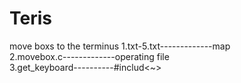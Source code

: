 # Teris
move boxs to the terminus
1.txt-5.txt-------------map  
2.movebox.c-------------operating file  
3.get_keyboard----------#includ<~>
